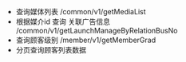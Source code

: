 - 查询媒体列表               /common/v1/getMediaList
- 根据媒介id 查询 关联广告信息                 /common/v1/getLaunchManageByRelationBusNo
- 查询顾客级别                                   /member/v1/getMemberGrad
- 分页查询顾客列表数据                  

